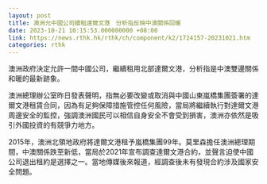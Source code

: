```yaml
---
layout: post
title: 澳洲允中國公司續租達爾文港　分析指反映中澳關係回暖
date: 2023-10-21 10:15:53.000000000 +08:00
link: https://news.rthk.hk/rthk/ch/component/k2/1724157-20231021.htm
categories: rthk
---
```


澳洲政府決定允許一間中國公司，繼續租用北部達爾文港，分析指是中澳雙邊關係和暖的最新跡象。

澳洲總理辦公室昨日發表聲明，指無必要改變或取消與中國山東嵐橋集團簽署的達爾文港租賃合同，因為有足夠保障措施管控任何風險，當局將繼續執行對達爾文港周邊安全的監控，強調澳洲國民可以相信自身安全不會受到損害，澳洲亦依然是吸引外國投資的有競爭力地方。

2015年，澳洲北領地政府將達爾文港租予嵐橋集團99年。莫里森擔任澳洲總理期間，中澳關係跌至新低，當局於2021年宣布調查達爾文港合約，並聲言迫使中國公司退出租約是選擇之一。當地傳媒後來報道，經調查後未有發現合約涉及國家安全問題。
